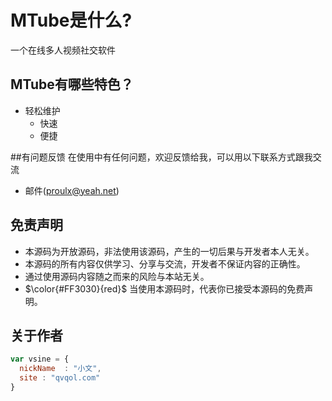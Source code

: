 # MTube是什么?

   一个在线多人视频社交软件

## MTube有哪些特色？

* 轻松维护
    *  快速
    *  便捷

##有问题反馈
在使用中有任何问题，欢迎反馈给我，可以用以下联系方式跟我交流

* 邮件(proulx@yeah.net)

## 免责声明
 *  本源码为开放源码，非法使用该源码，产生的一切后果与开发者本人无关。
 *  本源码的所有内容仅供学习、分享与交流，开发者不保证内容的正确性。
 *  通过使用源码内容随之而来的风险与本站无关。
 *  $\color{#FF3030}{red}$ 当使用本源码时，代表你已接受本源码的免费声明。

## 关于作者

```javascript
var vsine = {
  nickName  : "小文",
  site : "qvqol.com"
}
```
